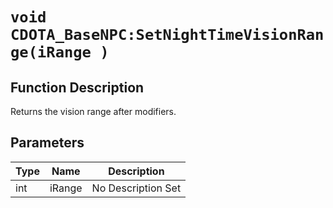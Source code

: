 # `void CDOTA_BaseNPC:SetNightTimeVisionRange(iRange )`
## Function Description
Returns the vision range after modifiers.
## Parameters
Type|Name|Description
--|--|--
int|iRange|No Description Set
